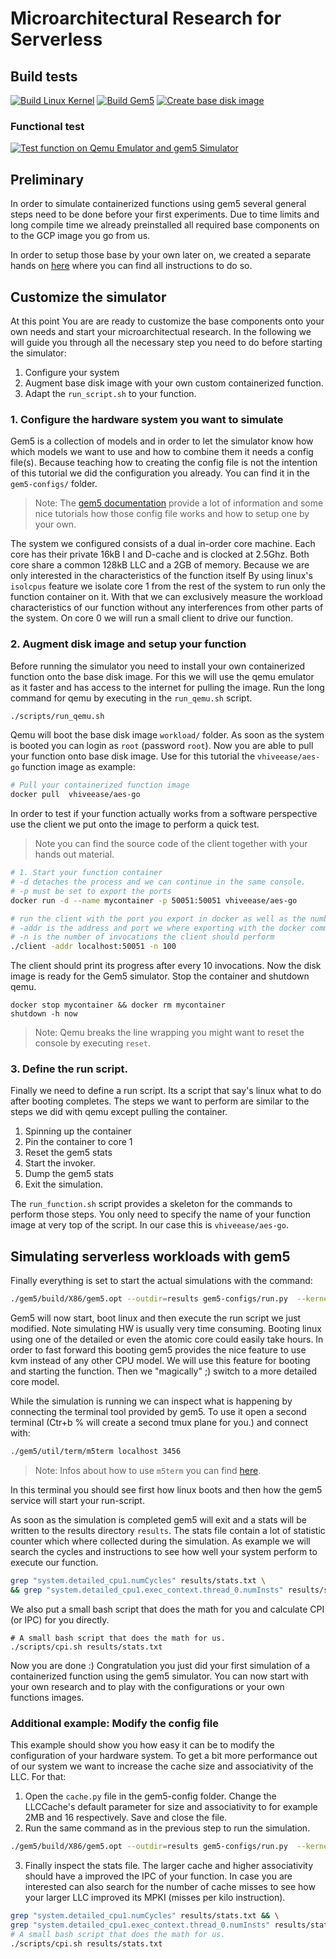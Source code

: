 # Microarchitectural Research for Serverless

## Build tests
[![Build Linux Kernel](https://github.com/ease-lab/vSwarm-u/actions/workflows/build_kernel.yml/badge.svg)](https://github.com/ease-lab/vSwarm-u/actions/workflows/build_kernel.yml)
[![Build Gem5](https://github.com/ease-lab/vSwarm-u/actions/workflows/build_gem5.yml/badge.svg)](https://github.com/ease-lab/vSwarm-u/actions/workflows/build_gem5.yml)
[![Create base disk image](https://github.com/ease-lab/vSwarm-u/actions/workflows/create_base_disk.yml/badge.svg)](https://github.com/ease-lab/vSwarm-u/actions/workflows/create_base_disk.yml)
### Functional test
[![Test function on Qemu Emulator and gem5 Simulator](https://github.com/ease-lab/vSwarm-u/actions/workflows/function_test.yml/badge.svg)](https://github.com/ease-lab/vSwarm-u/actions/workflows/function_test.yml)

## Preliminary

In order to simulate containerized functions using gem5 several general steps need to be done before your first experiments.
Due to time limits and long compile time we already preinstalled all required base components on to the GCP image you go from us.

In order to setup those base by your own later on, we created a separate hands on [here](setup/README.md) where you can find all instructions to do so.

## Customize the simulator
At this point You are are ready to customize the base components onto your own needs and start your microarchitectual research.
In the following we will guide you through all the necessary step you need to do before starting the simulator:
1. Configure your system
2. Augment base disk image with your own custom containerized function.
3. Adapt the `run_script.sh` to your function.

### 1. Configure the hardware system you want to simulate
Gem5 is a collection of models and in order to let the simulator know how which models we want to use and how to combine them it needs a config file(s). Because teaching how to creating the config file is not the intention of this tutorial we did the configuration you already. You can find it in the `gem5-configs/` folder.
> Note: The [gem5 documentation](https://www.gem5.org/documentation/learning_gem5/introduction/) provide a lot of information and some nice tutorials how those config file works and how to setup one by your own.

The system we configured consists of a dual in-order core machine. Each core has their private 16kB I and D-cache and is clocked at 2.5Ghz. Both core share a common 128kB LLC and a 2GB of memory.
Because we are only interested in the characteristics of the function itself
By using linux's `isolcpus` feature we isolate core 1 from the rest of the system to run only the function container on it. With that we can exclusively measure the workload characteristics of our function without any interferences from other parts of the system. On core 0 we will run a small client to drive our function.


### 2. Augment disk image and setup your function
Before running the simulator you need to install your own containerized function onto the base disk image.
For this we will use the qemu emulator as it faster and has access to the internet for pulling the image. Run the long command for qemu by executing in the `run_qemu.sh` script.
```bash
./scripts/run_qemu.sh
```
Qemu will boot the base disk image `workload/` folder.
As soon as the system is booted you can login as `root` (password `root`).
Now you are able to pull your function onto base disk image. Use for this tutorial the `vhiveease/aes-go` function image as example:
```bash
# Pull your containerized function image
docker pull  vhiveease/aes-go
```
In order to test if your function actually works from a software perspective use the client we put onto the image to perform a quick test.
   > Note you can find the source code of the client together with your hands out material.

```bash
# 1. Start your function container
# -d detaches the process and we can continue in the same console.
# -p must be set to export the ports
docker run -d --name mycontainer -p 50051:50051 vhiveease/aes-go

# run the client with the port you export in docker as well as the number of invocations you want to run.
# -addr is the address and port we where exporting with the docker command
# -n is the number of invocations the client should perform
./client -addr localhost:50051 -n 100
```
The client should print its progress after every 10 invocations.
Now the disk image is ready for the Gem5 simulator. Stop the container and shutdown qemu.
```
docker stop mycontainer && docker rm mycontainer
shutdown -h now
```
> Note: Qemu breaks the line wrapping you might want to reset the console by executing `reset`.

### 3. Define the run script.

Finally we need to define a run script. Its a script that say's linux what to do after booting completes. The steps we want to perform are similar to the steps we did with qemu except pulling the container.

1. Spinning up the container
2. Pin the container to core 1
3. Reset the gem5 stats
4. Start the invoker.
5. Dump the gem5 stats
6. Exit the simulation.

The `run_function.sh` script provides a skeleton for the commands to perform those steps. You only need to specify the name of your function image at very top of the script. In our case this is `vhiveease/aes-go`.


## Simulating serverless workloads with gem5

Finally everything is set to start the actual simulations with the command:
```bash
./gem5/build/X86/gem5.opt --outdir=results gem5-configs/run.py  --kernel workload/vmlinux --disk workload/disk-image.img --script scripts/run_function.sh
```
Gem5 will now start, boot linux and then execute the run script we just modified. Note simulating HW is usually very time consuming. Booting linux using one of the detailed or even the atomic core could easily take hours. In order to fast forward this booting gem5 provides the nice feature to use kvm instead of any other CPU model. We will use this feature for booting and starting the function. Then we "magically" ;) switch to a more detailed core model.

While the simulation is running we can inspect what is happening by connecting the terminal tool provided by gem5. To use it open a second terminal (Ctr+b % will create a second tmux plane for you.) and connect with:
```bash
./gem5/util/term/m5term localhost 3456
```
> Note: Infos about how to use `m5term` you can find [here](https://www.gem5.org/documentation/general_docs/fullsystem/m5term).

In this terminal you should see first how linux boots and then how the gem5 service will start your run-script.

As soon as the simulation is completed gem5 will exit and a stats will be written to the results directory `results`. The stats file contain a lot of statistic counter which where collected during the simulation. As example we will search the cycles and instructions to see how well your system perform to execute our function.
```bash
grep "system.detailed_cpu1.numCycles" results/stats.txt \
&& grep "system.detailed_cpu1.exec_context.thread_0.numInsts" results/stats.txt
```
We also put a small bash script that does the math for you and calculate CPI (or IPC) for you directly.
```
# A small bash script that does the math for us.
./scripts/cpi.sh results/stats.txt
```
Now you are done :) Congratulation you just did your first simulation of a containerized function using the gem5 simulator. You can now start with your own research and to play with the configurations or your own functions images.

### Additional example: Modify the config file
This example should show you how easy it can be to modify the configuration of your hardware system. To get a bit more performance out of our system we want to increase the cache size and associativity of the LLC. For that:

1. Open the `cache.py` file in the gem5-config folder. Change the LLCCache's default parameter for size and associativity to for example 2MB and 16 respectively. Save and close the file.
2. Run the same command as in the previous step to run the simulation.
```bash
./gem5/build/X86/gem5.opt --outdir=results gem5-configs/run.py  --kernel workload/vmlinux --disk workload/disk-image.img --script scripts/run_function.sh
```
3. Finally inspect the stats file. The larger cache and higher associativity should have a improved the IPC of your function. In case you are interested can also search for the number of cache misses to see how your larger LLC improved its MPKI (misses per kilo instruction).
```bash
grep "system.detailed_cpu1.numCycles" results/stats.txt && \
grep "system.detailed_cpu1.exec_context.thread_0.numInsts" results/stats.txt
# A small bash script that does the math for us.
./scripts/cpi.sh results/stats.txt
```

